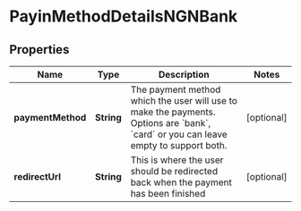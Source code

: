 

# PayinMethodDetailsNGNBank

## Properties

Name | Type | Description | Notes
------------ | ------------- | ------------- | -------------
**paymentMethod** | **String** | The payment method which the user will use to make the payments. Options are &#x60;bank&#x60;, &#x60;card&#x60; or you can leave empty to support both. |  [optional]
**redirectUrl** | **String** | This is where the user should be redirected back when the payment has been finished |  [optional]



